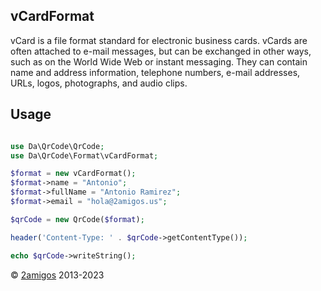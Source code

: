 vCardFormat
-----------

vCard is a file format standard for electronic business cards. vCards are often attached to e-mail messages, but can be
exchanged in other ways, such as on the World Wide Web or instant messaging. They can contain name and address 
information, telephone numbers, e-mail addresses, URLs, logos, photographs, and audio clips.

Usage
-----

```php 

use Da\QrCode\QrCode;
use Da\QrCode\Format\vCardFormat; 

$format = new vCardFormat();
$format->name = "Antonio";
$format->fullName = "Antonio Ramirez";
$format->email = "hola@2amigos.us";

$qrCode = new QrCode($format);

header('Content-Type: ' . $qrCode->getContentType());

echo $qrCode->writeString();

```

© [2amigos](https://2am.tech/) 2013-2023

